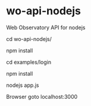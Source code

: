 # wo-api-nodejs
Web Observatory API for nodejs

cd wo-api-nodejs/

npm install

cd examples/login

npm install

nodejs app.js

Browser goto localhost:3000

